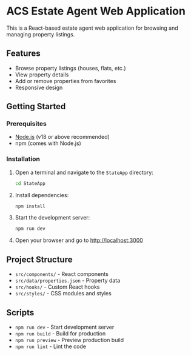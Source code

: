 # ACS Estate Agent Web Application

This is a React-based estate agent web application for browsing and managing property listings.

## Features

- Browse property listings (houses, flats, etc.)
- View property details
- Add or remove properties from favorites
- Responsive design

## Getting Started

### Prerequisites

- [Node.js](https://nodejs.org/) (v18 or above recommended)
- npm (comes with Node.js)

### Installation

1. Open a terminal and navigate to the `StateApp` directory:

   ```sh
   cd StateApp
   ```

2. Install dependencies:

   ```sh
   npm install
   ```

3. Start the development server:

   ```sh
   npm run dev
   ```

4. Open your browser and go to [http://localhost:3000](http://localhost:3000)

## Project Structure

- `src/components/` - React components
- `src/data/properties.json` - Property data
- `src/hooks/` - Custom React hooks
- `src/styles/` - CSS modules and styles

## Scripts

- `npm run dev` - Start development server
- `npm run build` - Build for production
- `npm run preview` - Preview production build
- `npm run lint` - Lint the code
